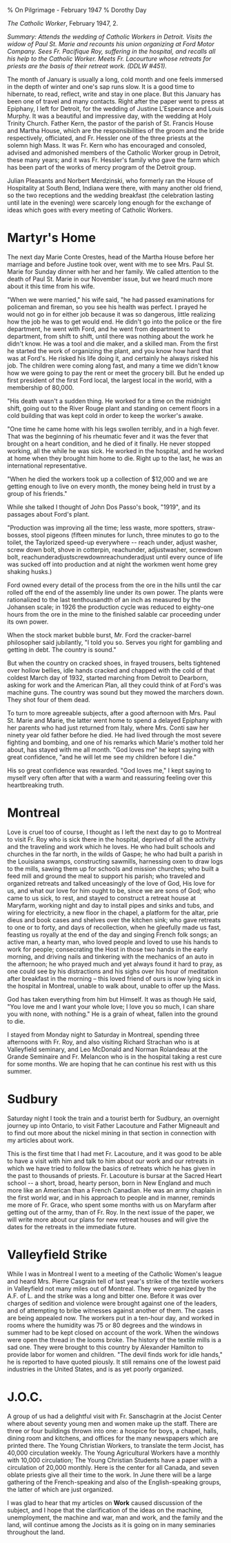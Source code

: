 % On Pilgrimage - February 1947
% Dorothy Day

*The Catholic Worker*, February 1947, 2.

*Summary: Attends the wedding of Catholic Workers in Detroit. Visits the
widow of Paul St. Marie and recounts his union organizing at Ford Motor
Company. Sees Fr. Pacifique Roy, suffering in the hospital, and recalls
all his help to the Catholic Worker. Meets Fr. Lacourture whose retreats
for priests are the basis of their retreat work. (DDLW \#451).*

The month of January is usually a long, cold month and one feels
immersed in the depth of winter and one's sap runs slow. It is a good
time to hibernate, to read, reflect, write and stay in one place. But
this January has been one of travel and many contacts. Right after the
paper went to press at Epiphany, I left for Detroit, for the wedding of
Justine L'Esperance and Louis Murphy. It was a beautiful and impressive
day, with the wedding at Holy Trinity Church. Father Kern, the pastor of
the parish of St. Francis House and Martha House, which are the
responsibilities of the groom and the bride respectively, officiated,
and Fr. Hessler one of the three priests at the solemn high Mass. It was
Fr. Kern who has encouraged and consoled, advised and admonished members
of the Catholic Worker group in Detroit, these many years; and it was
Fr. Hessler's family who gave the farm which has been part of the works
of mercy program of the Detroit group.

Julian Pleasants and Norbert Merdzinski, who formerly ran the House of
Hospitality at South Bend, Indiana were there, with many another old
friend, so the two receptions and the wedding breakfast (the celebration
lasting until late in the evening) were scarcely long enough for the
exchange of ideas which goes with every meeting of Catholic Workers.

Martyr's Home
===

The next day Marie Conte Orestes, head of the Martha House before her
marriage and before Justine took over, went with me to see Mrs. Paul St.
Marie for Sunday dinner with her and her family. We called attention to
the death of Paul St. Marie in our November issue, but we heard much
more about it this time from his wife.

"When we were married," his wife said, "he had passed examinations for
policeman and fireman, so you see his health was perfect. I prayed he
would not go in for either job because it was so dangerous, little
realizing how the job he was to get would end. He didn't go into the
police or the fire department, he went with Ford, and he went from
department to department, from shift to shift, until there was nothing
about the work he didn't know. He was a tool and die maker, and a
skilled man. From the first he started the work of organizing the plant,
and you know how hard that was at Ford's. He risked his life doing it,
and certainly he always risked his job. The children were coming along
fast, and many a time we didn't know how we were going to pay the rent
or meet the grocery bill. But he ended up first president of the first
Ford local, the largest local in the world, with a membership of 80,000.

"His death wasn't a sudden thing. He worked for a time on the midnight
shift, going out to the River Rouge plant and standing on cement floors
in a cold building that was kept cold in order to keep the worker's
awake.

"One time he came home with his legs swollen terribly, and in a high
fever. That was the beginning of his rheumatic fever and it was the
fever that brought on a heart condition, and he died of it finally. He
never stopped working, all the while he was sick. He worked in the
hospital, and he worked at home when they brought him home to die. Right
up to the last, he was an international representative.

"When he died the workers took up a collection of \$12,000 and we are
getting enough to live on every month, the money being held in trust by
a group of his friends."

While she talked I thought of John Dos Passo's book, "1919", and its
passages about Ford's plant.

"Production was improving all the time; less waste, more spotters,
straw-bosses, stool pigeons (fifteen minutes for lunch, three minutes to
go to the toilet, the Taylorized speed-up everywhere -- reach under,
adjust washer, screw down bolt, shove in cotterpin, reachunder,
adjustwasher, screwdown bolt, reachunderadjustscrewdownreachunderadjust
until every ounce of life was sucked off into production and at night
the workmen went home grey shaking husks.)

Ford owned every detail of the process from the ore in the hills until
the car rolled off the end of the assembly line under its own power. The
plants were rationalized to the last tenthousandth of an inch as
measured by the Johansen scale; in 1926 the production cycle was reduced
to eighty-one hours from the ore in the mine to the finished salable car
proceeding under its own power.

When the stock market bubble burst, Mr. Ford the cracker-barrel
philosopher said jubilantly, "I told you so. Serves you right for
gambling and getting in debt. The country is sound."

But when the country on cracked shoes, in frayed trousers, belts
tightened over hollow bellies, idle hands cracked and chapped with the
cold of that coldest March day of 1932, started marching from Detroit to
Dearborn, asking for work and the American Plan, all they could think of
at Ford's was machine guns. The country was sound but they mowed the
marchers down. They shot four of them dead.

To turn to more agreeable subjects, after a good afternoon with Mrs.
Paul St. Marie and Marie, the latter went home to spend a delayed
Epiphany with her parents who had just returned from Italy, where Mrs.
Conti saw her ninety year old father before he died. He had lived
through the most severe fighting and bombing, and one of his remarks
which Marie's mother told her about, has stayed with me all month. "God
loves me" he kept saying with great confidence, "and he will let me see
my children before I die."

His so great confidence was rewarded. "God loves me," I kept saying to
myself very often after that with a warm and reassuring feeling over
this heartbreaking truth.

Montreal
===

Love is cruel too of course, I thought as I left the next day to go to
Montreal to visit Fr. Roy who is sick there in the hospital, deprived of
all the activity and the traveling and work which he loves. He who had
built schools and churches in the far north, in the wilds of Gaspe; he
who had built a parish in the Louisiana swamps, constructing sawmills,
harnessing oxen to draw logs to the mills, sawing them up for schools
and mission churches; who built a feed mill and ground the meal to
support his parish; who traveled and organized retreats and talked
unceasingly of the love of God, His love for us, and what our love for
him ought to be, since we are sons of God; who came to us sick, to rest,
and stayed to construct a retreat house at Maryfarm, working night and
day to install pipes and sinks and tubs, and wiring for electricity, a
new floor in the chapel, a platform for the altar, prie dieus and book
cases and shelves over the kitchen sink; who gave retreats to one or to
forty, and days of recollection, when he gleefully made us fast,
feasting us royally at the end of the day and singing French folk songs;
an active man, a hearty man, who loved people and loved to use his hands
to work for people; consecrating the Host in those two hands in the
early morning, and driving nails and tinkering with the mechanics of an
auto in the afternoon; he who prayed much and yet always found it hard
to pray, as one could see by his distractions and his sighs over his
hour of meditation after breakfast in the morning – this loved friend of
ours is now lying sick in the hospital in Montreal, unable to walk
about, unable to offer up the Mass.

God has taken everything from him but Himself. It was as though He said,
"You love me and I want your whole love; I love you so much, I can share
you with none, with nothing." He is a grain of wheat, fallen into the
ground to die.

I stayed from Monday night to Saturday in Montreal, spending three
afternoons with Fr. Roy, and also visiting Richard Strachan who is at
Valleyfield seminary, and Leo McDonald and Norman Rolandeau at the
Grande Seminaire and Fr. Melancon who is in the hospital taking a rest
cure for some months. We are hoping that he can continue his rest with
us this summer.

Sudbury
===

Saturday night I took the train and a tourist berth for Sudbury, an
overnight journey up into Ontario, to visit Father Lacouture and Father
Migneault and to find out more about the nickel mining in that section
in connection with my articles about work.

This is the first time that I had met Fr. Lacouture, and it was good to
be able to have a visit with him and talk to him about our work and our
retreats in which we have tried to follow the basics of retreats which
he has given in the past to thousands of priests. Fr. Lacouture is
bursar at the Sacred Heart school -- a short, broad, hearty person, born
in New England and much more like an American than a French Canadian. He
was an army chaplain in the first world war, and in his approach to
people and in manner, reminds me more of Fr. Grace, who spent some
months with us on Maryfarm after getting out of the army, than of Fr.
Roy. In the next issue of the paper, we will write more about our plans
for new retreat houses and will give the dates for the retreats in the
immediate future.

Valleyfield Strike
===

While I was in Montreal I went to a meeting of the Catholic Women's
league and heard Mrs. Pierre Casgrain tell of last year's strike of the
textile workers in Valleyfield not many miles out of Montreal. They were
organized by the A.F. of L. and the strike was a long and bitter one.
Before it was over charges of sedition and violence were brought against
one of the leaders, and of attempting to bribe witnesses against another
of them. The cases are being appealed now. The workers put in a ten-hour
day, and worked in rooms where the humidity was 75 or 80 degrees and the
windows in summer had to be kept closed on account of the work. When the
windows were open the thread in the looms broke. The history of the
textile mills is a sad one. They were brought to this country by
Alexander Hamilton to provide labor for women and children. "The devil
finds work for idle hands," he is reported to have quoted piously. It
still remains one of the lowest paid industries in the United States,
and is as yet poorly organized.

J.O.C.
===

A group of us had a delightful visit with Fr. Sanschagrin at the Jocist
Center where about seventy young men and women make up the staff. There
are three or four buildings thrown into one: a hospice for boys, a
chapel, halls, dining room and kitchens, and offices for the many
newspapers which are printed there. The Young Christian Workers, to
translate the term Jocist, has 40,000 circulation weekly. The Young
Agricultural Workers have a monthly with 10,000 circulation; The Young
Christian Students have a paper with a circulation of 20,000 monthly.
Here is the center for all Canada, and seven oblate priests give all
their time to the work. In June there will be a large gathering of the
French-speaking and also of the English-speaking groups, the latter of
which are just organized.

I was glad to hear that my articles on **Work** caused discussion of the
subject, and I hope that the clarification of the ideas on the machine,
unemployment, the machine and war, man and work, and the family and the
land, will continue among the Jocists as it is going on in many
seminaries throughout the land.
